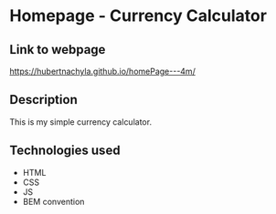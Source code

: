 # Homepage - Currency Calculator 
## Link to webpage
https://hubertnachyla.github.io/homePage---4m/
## Description
This is my simple currency calculator. 
## Technologies used
- HTML
- CSS
- JS
- BEM convention
